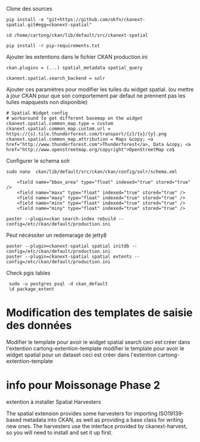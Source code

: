 Clone des sources
```
pip install -e "git+https://github.com/okfn/ckanext-spatial.git#egg=ckanext-spatial"

cd /home/cartong/ckan/lib/default/src/ckanext-spatial

pip install -r pip-requirements.txt
```

Ajouter les extentions dans le fichier CKAN production.ini
```
ckan.plugins = (...) spatial_metadata spatial_query

ckanext.spatial.search_backend = solr
```

Ajouter ces paramètres pour modifier les tuiles du widget spatial. (ou mettre à jour CKAN pour que son comportement par defaut ne prennent pas les tuiles mapquests non disponible)
```
# Spatial Widget config
# workaround to get different basemap on the widget
ckanext.spatial.common_map.type = custom
ckanext.spatial.common_map.custom.url = https://{s}.tile.thunderforest.com/transport/{z}/{x}/{y}.png
ckanext.spatial.common_map.attribution = Maps &copy; <a href="http://www.thunderforest.com">Thunderforest</a>, Data &copy; <a href="http://www.openstreetmap.org/copyright">OpenStreetMap co$
```




Configurer le schema solr


```
sudo nano  ckan/lib/default/src/ckan/ckan/config/solr/schema.xml

```
```
    <field name="bbox_area" type="float" indexed="true" stored="true" />
    <field name="maxx" type="float" indexed="true" stored="true" />
    <field name="maxy" type="float" indexed="true" stored="true" />
    <field name="minx" type="float" indexed="true" stored="true" />
    <field name="miny" type="float" indexed="true" stored="true" />
```

```
paster --plugin=ckan search-index rebuild --config=/etc/ckan/default/production.ini
```
Peut nécéssiter un redemarage de jetty8


```
paster --plugin=ckanext-spatial spatial initdb --config=/etc/ckan/default/production.ini
paster --plugin=ckanext-spatial spatial extents --config=/etc/ckan/default/production.ini

```

Check pgis tables

```
 sudo -u postgres psql -d ckan_default
 \d package_extent

```

# Modification des templates de saisie des données
Modifier le template pour avoir le widget spatial search
ceci est créer dans l'extention cartong-extention-template
modifier le template pour avoir le widget spatial pour un dataset
ceci est créer dans l'extention cartong-extention-template











# info pour Moissonage Phase 2
extention à installer Spatial Harvesters

The spatial extension provides some harvesters for importing ISO19139-based metadata into CKAN, as well as providing a base class for writing new ones. The harvesters use the interface provided by ckanext-harvest, so you will need to install and set it up first.


